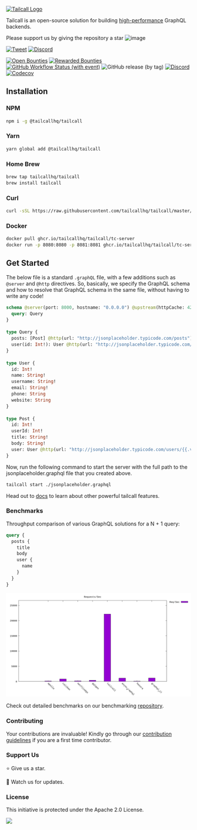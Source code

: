 [![Tailcall Logo](https://raw.githubusercontent.com/tailcallhq/tailcall/refs/heads/main/assets/logo_light.svg)](https://tailcall.run)

Tailcall is an open-source solution for building [high-performance] GraphQL backends.

Please support us by giving the repository a star
![image](https://raw.githubusercontent.com/tailcallhq/tailcall/main/assets/star-our-repo.gif)

[high-performance]: https://github.com/tailcallhq/graphql-benchmarks

[![Tweet](https://img.shields.io/twitter/url/http/shields.io.svg?style=for-the-badge&logo=x&color=black&labelColor=black)](https://twitter.com/intent/tweet?text=%40tailcallhq%20is%20building%20a%20high-performance%20API%20Orchestration%20solution%20over%20%23GraphQL.%0A%0ACheck%20it%20out%20at%3A%0A%F0%9F%94%97%20https%3A%2F%2Ftailcall.run%20%0A%F0%9F%94%97%20https%3A%2F%2Fgithub.com%2Ftailcallhq%2Ftailcall%20%0A%0A&hashtags=api,http,rest,grpc,graphql,nocode,microservice,opensource)
[![Discord](https://img.shields.io/discord/1044859667798568962?style=for-the-badge&cacheSeconds=120&logo=discord)](https://discord.gg/kRZBPpkgwq)

[![Open Bounties](https://img.shields.io/endpoint?url=https%3A%2F%2Fconsole.algora.io%2Fapi%2Fshields%2Ftailcallhq%2Fbounties%3Fstatus%3Dopen&style=for-the-badge)](https://console.algora.io/org/tailcallhq/bounties?status=open)
[![Rewarded Bounties](https://img.shields.io/endpoint?url=https%3A%2F%2Fconsole.algora.io%2Fapi%2Fshields%2Ftailcallhq%2Fbounties%3Fstatus%3Dcompleted&style=for-the-badge)](https://console.algora.io/org/tailcallhq/bounties?status=completed)
[![GitHub Workflow Status (with event)](https://img.shields.io/github/actions/workflow/status/tailcallhq/tailcall/ci.yml?style=for-the-badge)](https://github.com/tailcallhq/tailcall/actions)
![GitHub release (by tag)](https://img.shields.io/github/downloads/tailcallhq/tailcall/total?style=for-the-badge)
[![Discord](https://img.shields.io/discord/1044859667798568962?style=for-the-badge&cacheSeconds=60)](https://discord.gg/kRZBPpkgwq)
[![Codecov](https://img.shields.io/codecov/c/github/tailcallhq/tailcall?style=for-the-badge)](https://app.codecov.io/gh/tailcallhq/tailcall)

## Installation

### NPM

```bash
npm i -g @tailcallhq/tailcall
```

### Yarn

```bash
yarn global add @tailcallhq/tailcall
```

### Home Brew

```bash
brew tap tailcallhq/tailcall
brew install tailcall
```

### Curl

```bash
curl -sSL https://raw.githubusercontent.com/tailcallhq/tailcall/master/install.sh | bash
```

### Docker

```bash
docker pull ghcr.io/tailcallhq/tailcall/tc-server
docker run -p 8080:8080 -p 8081:8081 ghcr.io/tailcallhq/tailcall/tc-server
```

## Get Started

The below file is a standard `.graphQL` file, with a few additions such as `@server` and `@http` directives. So, basically, we specify the GraphQL schema and how to resolve that GraphQL schema in the same file, without having to write any code!

```graphql
schema @server(port: 8000, hostname: "0.0.0.0") @upstream(httpCache: 42) {
  query: Query
}

type Query {
  posts: [Post] @http(url: "http://jsonplaceholder.typicode.com/posts")
  user(id: Int!): User @http(url: "http://jsonplaceholder.typicode.com/users/{{.args.id}}")
}

type User {
  id: Int!
  name: String!
  username: String!
  email: String!
  phone: String
  website: String
}

type Post {
  id: Int!
  userId: Int!
  title: String!
  body: String!
  user: User @http(url: "http://jsonplaceholder.typicode.com/users/{{.value.userId}}")
}
```

Now, run the following command to start the server with the full path to the jsonplaceholder.graphql file that you created above.

```bash
tailcall start ./jsonplaceholder.graphql
```

Head out to [docs] to learn about other powerful tailcall features.

[docs]: https://tailcall.run/docs

### Benchmarks

Throughput comparison of various GraphQL solutions for a N + 1 query:

```graphql
query {
  posts {
    title
    body
    user {
      name
    }
  }
}
```

![Throughput Histogram](https://raw.githubusercontent.com/tailcallhq/graphql-benchmarks/main/assets/req_sec_histogram1.png)

Check out detailed benchmarks on our benchmarking [repository](https://github.com/tailcallhq/graphql-benchmarks).

### Contributing

Your contributions are invaluable! Kindly go through our [contribution guidelines] if you are a first time contributor.

[contribution guidelines]: https://tailcall.run/docs/contribution-guidelines

### Support Us

⭐️ Give us a star.

👀 Watch us for updates.

### License

This initiative is protected under the Apache 2.0 License.

<img referrerpolicy="no-referrer-when-downgrade" src="https://static.scarf.sh/a.png?x-pxid=82cc2ee2-ff41-4844-9ae6-c9face103e81" />
